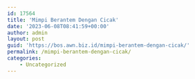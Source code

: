 ```yaml
---
id: 17564
title: 'Mimpi Berantem Dengan Cicak'
date: '2023-06-08T08:41:59+00:00'
author: admin
layout: post
guid: 'https://bos.awn.biz.id/mimpi-berantem-dengan-cicak/'
permalink: /mimpi-berantem-dengan-cicak/
categories:
    - Uncategorized
---
```


